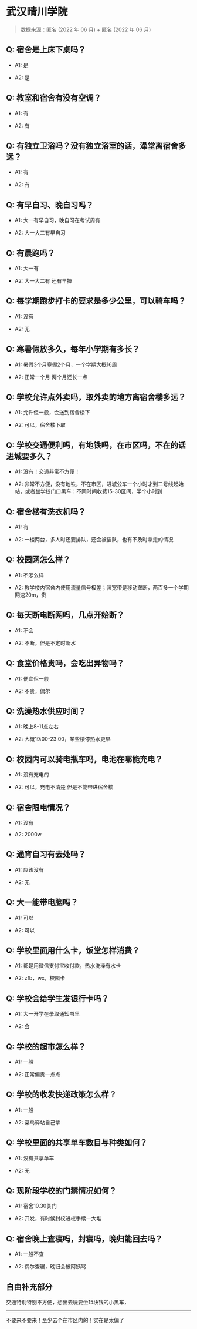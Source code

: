 # 武汉晴川学院

> 数据来源：匿名 (2022 年 06 月) + 匿名 (2022 年 06 月)

## Q: 宿舍是上床下桌吗？

- A1: 是

- A2: 是

## Q: 教室和宿舍有没有空调？

- A1: 有

- A2: 有

## Q: 有独立卫浴吗？没有独立浴室的话，澡堂离宿舍多远？

- A1: 有

- A2: 有

## Q: 有早自习、晚自习吗？

- A1: 大一有早自习，晚自习在考试周有

- A2: 大一大二有早自习

## Q: 有晨跑吗？

- A1: 大一有

- A2: 大一大二有 还有早操

## Q: 每学期跑步打卡的要求是多少公里，可以骑车吗？

- A1: 没有

- A2: 无

## Q: 寒暑假放多久，每年小学期有多长？

- A1: 暑假3个月寒假2个月，一个学期大概16周

- A2: 正常一个月 两个月还长一点

## Q: 学校允许点外卖吗，取外卖的地方离宿舍楼多远？

- A1: 允许但一般，会送到宿舍楼下

- A2: 可以，宿舍楼下取

## Q: 学校交通便利吗，有地铁吗，在市区吗，不在的话进城要多久？

- A1: 没有！交通非常不方便！

- A2: 非常不方便，没有地铁，不在市区，进城公车一个小时才到二号线起始站，或者坐学校门口黑车：不同时间收费15-30区间，半个小时到

## Q: 宿舍楼有洗衣机吗？

- A1: 有

- A2: 一楼两台，多人时还要排队，还会被插队，也有不及时拿走的情况

## Q: 校园网怎么样？

- A1: 不怎么样

- A2: 教学楼内宿舍内使用流量信号极差；装宽带是移动垄断，两百多一个学期网速20m，贵

## Q: 每天断电断网吗，几点开始断？

- A1: 不会

- A2: 不断，但是不定时断水

## Q: 食堂价格贵吗，会吃出异物吗？

- A1: 便宜但一般

- A2: 不贵，偶尔

## Q: 洗澡热水供应时间？

- A1: 晚上8-11点左右

- A2: 大概19:00-23:00，某些楼停热水更早

## Q: 校园内可以骑电瓶车吗，电池在哪能充电？

- A1: 没有充电的

- A2: 可以，充电不清楚 但是不能带进宿舍楼

## Q: 宿舍限电情况？

- A1: 没有

- A2: 2000w

## Q: 通宵自习有去处吗？

- A1: 应该没有

- A2: 无

## Q: 大一能带电脑吗？

- A1: 可以

- A2: 可以

## Q: 学校里面用什么卡，饭堂怎样消费？

- A1: 都是用微信支付宝收付款，热水洗澡有水卡

- A2: zfb，wx，校园卡

## Q: 学校会给学生发银行卡吗？

- A1: 大一开学在录取通知书里

- A2: 会

## Q: 学校的超市怎么样？

- A1: 一般

- A2: 正常偏贵一点点

## Q: 学校的收发快递政策怎么样？

- A1: 一般

- A2: 菜鸟驿站自己拿

## Q: 学校里面的共享单车数目与种类如何？

- A1: 没有共享单车

- A2: 无

## Q: 现阶段学校的门禁情况如何？

- A1: 宿舍10.30关门

- A2: 开发，有时候封校进校手续一大堆

## Q: 宿舍晚上查寝吗，封寝吗，晚归能回去吗？

- A1: 一般不查

- A2: 偶尔查寝，晚归会被阿姨骂

## 自由补充部分

交通特别特别不方便，想出去玩要坐15块钱的小黑车，

***

不要来不要来！至少去个在市区内的！实在是太偏了